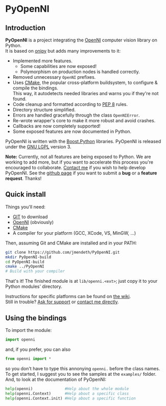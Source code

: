# PyOpenNI #

## Introduction ##

**PyOpenNI** is a project integrating the [OpenNI](http://openni.org) computer vision library on Python.  
It is based on [onipy](http://code.google.com/p/onipy) but adds many improvements to it:

 * Implemented more features.
   - Some capabilities are now exposed!
   - Polymorphism on production nodes is handled correctly.
 * Removed unnecessary `OpenNI` prefixes.
 * Uses [CMake](http://cmake.org), the popular cross-platform buildsystem, to configure & compile the bindings.  
   This way, it autodetects needed libraries and warns you if they're not found.
 * Code cleanup and formatted according to [PEP 8](http://www.python.org/dev/peps/pep-0008) rules.
 * Directory structure simplified.
 * Errors are handled gracefully through the class `OpenNIError`.
 * Re-wrote wrapper's core to make it more robust and avoid crashes.
 * Callbacks are now completely supported!
 * Some exposed features are now documented in Python.

PyOpenNI is written with the [Boost.Python](http://www.boost.org/doc/libs/release/libs/python/doc/index.html) libraries. PyOpenNI is released under the [GNU LGPL](http://www.gnu.org/licenses/lgpl.html) version 3.

**Note:** Currently, not all features are being exposed to Python. We are working to add more, but if you want to accelerate this process you're encouraged to collaborate. [Contact me](mailto:jmendeth@gmail.com) if you wish to help develop PyOpenNI.
See the [github page](https://github.com/jmendeth/PyOpenNI) if you want to submit a **bug** or a **feature request**. Thanks!

## Quick install ##

Things you'll need:

 - [GIT](http://git-scm.org) to download
 - [OpenNI](http://openni.org) (obviously)
 - [CMake](http://cmake.org)
 - A compiler for your platform (GCC, XCode, VS, MinGW, ...)

Then, assuming Git and CMake are installed and in your PATH:

```bash
git clone https://github.com/jmendeth/PyOpenNI.git
mkdir PyOpenNI-build
cd PyOpenNI-build
cmake ../PyOpenNI
# Build with your compiler
```

That's it! The finished module is at `lib/openni.<ext>`; just copy it to your Python modules' directory.

Instructions for specific platforms can be found on [the wiki](https://github.com/jmendeth/PyOpenNI/wiki/_pages).  
Still in trouble? [Ask for support](https://github.com/jmendeth/PyOpenNI/issues/new) or [contact me directly](mailto:jmendeth@gmail.com).

## Using the bindings ##

To import the module:

```python
import openni
```

and, if you prefer, you can also

```python
from openni import *
```

so you don't have to type this annonying `openni.` before the class names.  
To get started, I suggest you to see the samples at the `examples/` folder.
And, to look at the documentation of PyOpenNI:

```python
help(openni)              #Help about the whole module
help(openni.Context)      #Help about a specific class
help(openni.Context.init) #Help about a specific function
```

